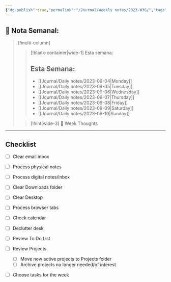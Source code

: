 ```yaml
---
{"dg-publish":true,"permalink":"/Journal/Weekly notes/2023-W36/","tags":["NoteType/Weekly"],"created":"2023-09-14T21:59:07.990-05:00","updated":"2023-09-14T21:59:10.068-05:00"}
---
```



## 📅 Nota Semanal:


> [!multi-column]
> 
> > [!blank-container|wide-1] Esta semana:
> > ## Esta Semana:
> >- [[Journal/Daily notes/2023-09-04\|Monday]]
> > - [[Journal/Daily notes/2023-09-05\|Tuesday]]
> > - [[Journal/Daily notes/2023-09-06\|Wednesday]]
> > - [[Journal/Daily notes/2023-09-07\|Thursday]]
> > - [[Journal/Daily notes/2023-09-08\|Friday]]
> > - [[Journal/Daily notes/2023-09-09\|Saturday]]
> > - [[Journal/Daily notes/2023-09-10\|Sunday]]
> 
> > [!hint|wide-3] 💭 Week Thoughts
> > 

- - - 
## Checklist

- [ ] Clear email inbox
- [ ] Process physical notes
- [ ] Process digital notes/inbox
- [ ] Clear Downloads folder
- [ ] Clear Desktop
- [ ] Process browser tabs
- [ ] Check calendar
- [ ] Declutter desk
- [ ] Review To Do List
- [ ] Review Projects
	- [ ] Move now active projects to Projects folder
	- [ ] Archive projects no longer needed/of interest
- [ ] Choose tasks for the week

